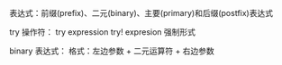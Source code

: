 
表达式：前缀(prefix)、二元(binary)、主要(primary)和后缀(postfix)表达式


try 操作符：
    try expression
    try! expresion  强制形式

binary 表达式：
    格式：左边参数 + 二元运算符 + 右边参数


